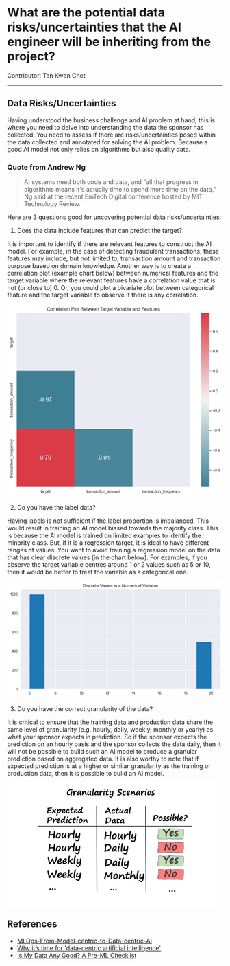 # What are the potential data risks/uncertainties that the AI engineer will be inheriting from the project?
Contributor: Tan Kwan Chet 

---
## Data Risks/Uncertainties

Having understood the business challenge and AI problem at hand, this is where you need to delve into understanding the data the sponsor has collected. You need to assess if there are risks/uncertainties posed within the data collected and annotated for solving the AI problem. Because a good AI model not only relies on algorithms but also quality data.

### Quote from Andrew Ng
> AI systems need both code and data, and “all that progress in algorithms means it's actually time to spend more time on the data,” Ng said at the recent EmTech Digital conference hosted by MIT Technology Review.

Here are 3 questions good for uncovering potential data risks/uncertainties:

1. Does the data include features that can predict the target?

It is important to identify if there are relevant features to construct the AI model. For example, in the case of detecting fraudulent transactions, these features may include, but not limited to, transaction amount and transaction purpose based on domain knowledge. Another way is to create a correlation plot (example chart below) between numerical features and the target variable where the relevant features have a correlation value that is not (or close to) 0. Or, you could plot a bivariate plot between categorical feature and the target variable to observe if there is any correlation. 

![Corrplot](../assets/images/charts/corrplot_chart.png)  

2. Do you have the label data?

Having labels is not sufficient if the label proportion is imbalanced. This would result in training an AI model biased towards the majority class. This is because the AI model is trained on limited examples to identify the minority class. But, if it is a regression target, it is ideal to have different ranges of values. You want to avoid training a regression model on the data that has clear discrete values (in the chart below). For examples, if you observe the target variable centres around 1 or 2 values such as 5 or 10, then it would be better to treat the variable as a categorical one. 

![Discreteplot](../assets/images/charts/discreteplot_chart.png)  

3. Do you have the correct granularity of the data?

It is critical to ensure that the training data and production data share the same level of granularity (e.g. hourly, daily, weekly, monthly or yearly) as what your sponsor expects in prediction. So if the sponsor expects the prediction on an hourly basis and the sponsor collects the data daily, then it will not be possible to build such an AI model to produce a granular prediction based on aggregated data. It is also worthy to note that if expected prediction is at a higher or similar granularity as the training or production data, then it is possible to build an AI model. 

![GranularityDiagram](../assets/images/diagrams/granularity_diagram.jpg)  


## References 
- [MLOps-From-Model-centric-to-Data-centric-AI](https://www.deeplearning.ai/wp-content/uploads/2021/06/MLOps-From-Model-centric-to-Data-centric-AI.pdf)
- [Why it’s time for 'data-centric artificial intelligence'](https://mitsloan.mit.edu/ideas-made-to-matter/why-its-time-data-centric-artificial-intelligence)
- [Is My Data Any Good? A Pre-ML Checklist](https://services.google.com/fh/files/blogs/data-prep-checklist-ml-bd-wp-v2.pdf)
